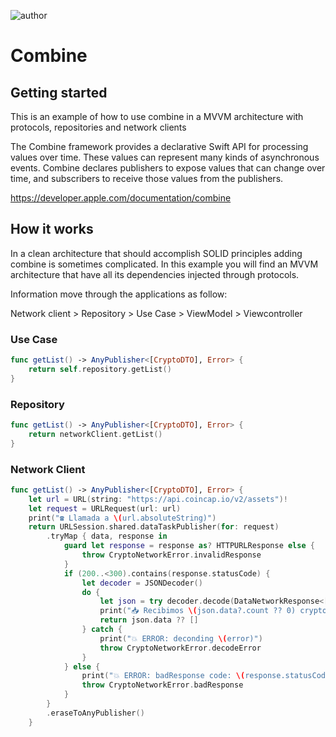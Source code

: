 ![author](https://img.shields.io/badge/author-fernando%20salom-red)

# Combine

## Getting started

This is an example of how to use combine in a MVVM architecture with protocols, repositories and network clients

The Combine framework provides a declarative Swift API for processing values over time. These values can represent many kinds of asynchronous events. Combine declares publishers to expose values that can change over time, and subscribers to receive those values from the publishers.

https://developer.apple.com/documentation/combine


## How it works

In a clean architecture that should accomplish SOLID principles adding combine is sometimes complicated. In this example you will find an MVVM architecture that have all its dependencies injected through protocols.

Information move through the applications as follow:

Network client > Repository > Use Case > ViewModel > Viewcontroller

### Use Case
```swift
func getList() -> AnyPublisher<[CryptoDTO], Error> {
    return self.repository.getList()
}
```

### Repository
```swift
func getList() -> AnyPublisher<[CryptoDTO], Error> {
    return networkClient.getList()
}
```

### Network Client
```swift
func getList() -> AnyPublisher<[CryptoDTO], Error> {
    let url = URL(string: "https://api.coincap.io/v2/assets")!
    let request = URLRequest(url: url)
    print("☎️ Llamada a \(url.absoluteString)")
    return URLSession.shared.dataTaskPublisher(for: request)
        .tryMap { data, response in
            guard let response = response as? HTTPURLResponse else {
                throw CryptoNetworkError.invalidResponse
            }
            if (200..<300).contains(response.statusCode) {
                let decoder = JSONDecoder()
                do {
                    let json = try decoder.decode(DataNetworkResponse<[CryptoDTO]>.self, from: data)
                    print("📥 Recibimos \(json.data?.count ?? 0) cryptos")
                    return json.data ?? []
                } catch {
                    print("💥 ERROR: deconding \(error)")
                    throw CryptoNetworkError.decodeError
                }
            } else {
                print("💥 ERROR: badResponse code: \(response.statusCode)")
                throw CryptoNetworkError.badResponse
            }
        }
        .eraseToAnyPublisher()
    }
```
